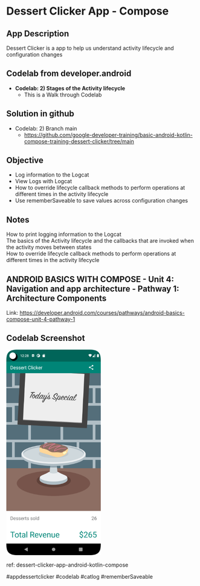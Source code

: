 # Dessert Clicker App - Compose

## App Description
Dessert Clicker is a app to help us understand activity lifecycle and configuration changes

## Codelab from developer.android
* **Codelab: 2) Stages of the Activity lifecycle**
  * This is a Walk through Codelab

## Solution in github
* Codelab: 2) Branch main
  * https://github.com/google-developer-training/basic-android-kotlin-compose-training-dessert-clicker/tree/main

## Objective
* Log information to the Logcat
* View Logs with Logcat
* How to override lifecycle callback methods to perform operations at different times in the activity lifecycle
* Use rememberSaveable to save values across configuration changes


## Notes
How to print logging information to the Logcat  
The basics of the Activity lifecycle and the callbacks that are invoked when the activity moves between states  
How to override lifecycle callback methods to perform operations at different times in the activity lifecycle  

## ANDROID BASICS WITH COMPOSE - Unit 4:  Navigation and app architecture - Pathway 1: Architecture Components
Link: https://developer.android.com/courses/pathways/android-basics-compose-unit-4-pathway-1

## Codelab Screenshot
<p style=float:left">
  <img src="screenshot_01.png" width="250" />
</p>

ref: dessert-clicker-app-android-kotlin-compose

#appdessertclicker #codelab #catlog #rememberSaveable
